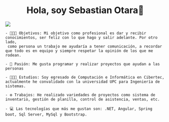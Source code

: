 <div align="center">
<h1 align="center">Hola, soy Sebastian Otara👋</h1>
</div>
<img src="https://res.cloudinary.com/ddrdty86t/image/upload/v1751586653/banner_wixetc.png">


```
- 👩🏻‍💻 Objetivos: Mi objetivo como profesional es dar y recibir conocimientos, ser feliz con lo que hago y salir adelante. Por otro lado,
 como persona un trabajo me ayudaría a tener comunicación, a recordar que todo es en equipo y siempre respetar la opinión de los que me rodean.

- 🚀 Pasión: Me gusta programar y realizar proyectos que ayudan a las personas

- 🧑🏻‍🎓 Estudios: Soy egresado de Computación e Informática en Cibertec, actualmente he convalidado con la universidad UPC para Ingeniería de sistemas.

- ⚙️ Trabajos: He realizado variedades de proyectos como sistema de inventario, gestión de planilla, control de asistencia, ventas, etc.

- 💻 Las tecnologías que más me gustan son: .NET, Angular, Spring boot, Sql Server, MySql y Bootstrap.

```



